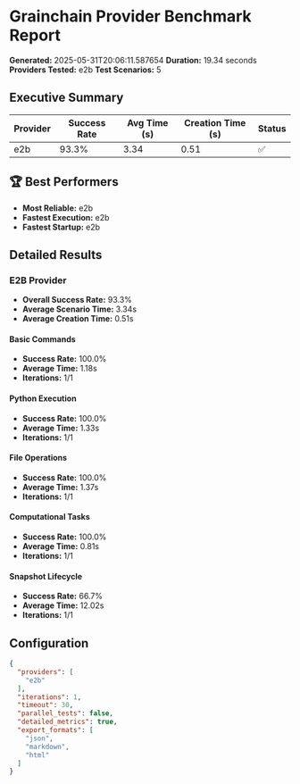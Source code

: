 # Grainchain Provider Benchmark Report

**Generated:** 2025-05-31T20:06:11.587654
**Duration:** 19.34 seconds
**Providers Tested:** e2b
**Test Scenarios:** 5

## Executive Summary

| Provider | Success Rate | Avg Time (s) | Creation Time (s) | Status |
|----------|--------------|--------------|-------------------|--------|
| e2b | 93.3% | 3.34 | 0.51 | ✅ |

## 🏆 Best Performers

- **Most Reliable:** e2b
- **Fastest Execution:** e2b
- **Fastest Startup:** e2b

## Detailed Results

### E2B Provider

- **Overall Success Rate:** 93.3%
- **Average Scenario Time:** 3.34s
- **Average Creation Time:** 0.51s

#### Basic Commands
- **Success Rate:** 100.0%
- **Average Time:** 1.18s
- **Iterations:** 1/1

#### Python Execution
- **Success Rate:** 100.0%
- **Average Time:** 1.33s
- **Iterations:** 1/1

#### File Operations
- **Success Rate:** 100.0%
- **Average Time:** 1.37s
- **Iterations:** 1/1

#### Computational Tasks
- **Success Rate:** 100.0%
- **Average Time:** 0.81s
- **Iterations:** 1/1

#### Snapshot Lifecycle
- **Success Rate:** 66.7%
- **Average Time:** 12.02s
- **Iterations:** 1/1

## Configuration

```json
{
  "providers": [
    "e2b"
  ],
  "iterations": 1,
  "timeout": 30,
  "parallel_tests": false,
  "detailed_metrics": true,
  "export_formats": [
    "json",
    "markdown",
    "html"
  ]
}
```
